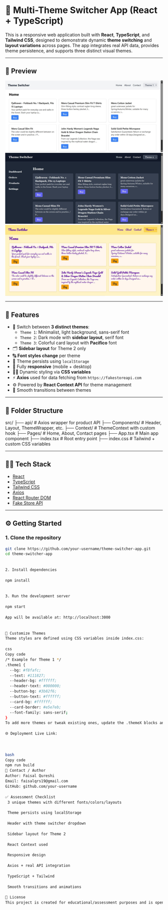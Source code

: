 # 🎨 Multi-Theme Switcher App (React + TypeScript)

This is a responsive web application built with **React**, **TypeScript**, and **Tailwind CSS**, designed to demonstrate dynamic **theme switching** and **layout variations** across pages. The app integrates real API data, provides theme persistence, and supports three distinct visual themes.

---

## 📸 Preview

![App Preview - Theme 1](./Screenshots/Theme1.jpeg)  
![App Preview - Theme 2](./Screenshots/Theme2.jpeg)  
![App Preview - Theme 3](./Screenshots/Theme3.jpeg)

---

## 🚀 Features

- 🔄 Switch between **3 distinct themes**:
  - `Theme 1`: Minimalist, light background, sans-serif font
  - `Theme 2`: Dark mode with **sidebar layout**, serif font
  - `Theme 3`: Colorful card layout with **Pacifico** font
- 🗂️ **Sidebar layout** for Theme 2 only
- 🔠 **Font styles change** per theme
- 🧠 Theme persists using `localStorage`
- 📱 Fully **responsive** (mobile + desktop)
- 🧑‍🎨 Dynamic styling via **CSS variables**
- ⚡ **Axios** used for data fetching from `https://fakestoreapi.com`
- ⚙️ Powered by **React Context API** for theme management
- 🔁 Smooth transitions between themes

---

## 📂 Folder Structure

src/
├── api/ # Axios wrapper for product API
├── Components/ # Header, Layout, ThemeWrapper, etc.
├── Context/ # ThemeContext with custom hook
├── Pages/ # Home, About, Contact pages
├── App.tsx # Main app component
├── index.tsx # Root entry point
├── index.css # Tailwind + custom CSS variables


---

## 🧑‍💻 Tech Stack

- [React](https://reactjs.org/)
- [TypeScript](https://www.typescriptlang.org/)
- [Tailwind CSS](https://tailwindcss.com/)
- [Axios](https://axios-http.com/)
- [React Router DOM](https://reactrouter.com/)
- [Fake Store API](https://fakestoreapi.com/)

---

## ⚙️ Getting Started

### 1. Clone the repository

```bash
git clone https://github.com/your-username/theme-switcher-app.git
cd theme-switcher-app


2. Install dependencies

npm install


3. Run the development server

npm start

App will be available at: http://localhost:3000


🔧 Customize Themes
Theme styles are defined using CSS variables inside index.css:

css
Copy code
/* Example for Theme 1 */
.theme1 {
  --bg: #f8fafc;
  --text: #111827;
  --header-bg: #ffffff;
  --header-text: #000000;
  --button-bg: #3b82f6;
  --button-text: #ffffff;
  --card-bg: #ffffff;
  --card-border: #e5e7eb;
  --font-family: sans-serif;
}
To add more themes or tweak existing ones, update the .themeX blocks and CSS variable values accordingly.

🌐 Deployment Live Link:



bash
Copy code
npm run build
📧 Contact / Author
Author: Faisal Qureshi
Email: faisalqrs19@gmail.com
GitHub: github.com/your-username

✅ Assessment Checklist
 3 unique themes with different fonts/colors/layouts

 Theme persists using localStorage

 Header with theme switcher dropdown

 Sidebar layout for Theme 2

 React Context used

 Responsive design

 Axios + real API integration

 TypeScript + Tailwind

 Smooth transitions and animations

📄 License
This project is created for educational/assessment purposes and is open to extend or reuse for personal projects.


